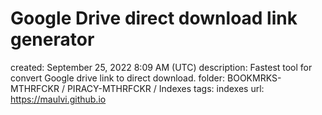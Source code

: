 # Google Drive direct download link generator

created: September 25, 2022 8:09 AM (UTC)
description: Fastest tool for convert Google drive link to direct download.
folder: BOOKMRKS-MTHRFCKR / PIRACY-MTHRFCKR / Indexes
tags: indexes
url: https://maulvi.github.io